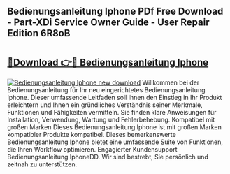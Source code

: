 ## Bedienungsanleitung Iphone PDf Free Download - Part-XDi Service Owner Guide - User Repair Edition 6R8oB

# <h2><a href="http://df4rxi.blite.top/?on=Bedienungsanleitung+Iphone">🔗Download 👉🔴 Bedienungsanleitung Iphone</a></h2>

[![Bedienungsanleitung Iphone new download](https://i.imgur.com/lujVjoI.png)](http://df4rxi.blite.top/?on=Bedienungsanleitung+Iphone)
Willkommen bei der Bedienungsanleitung für Ihr neu eingerichtetes Bedienungsanleitung Iphone. Dieser umfassende Leitfaden soll Ihnen den Einstieg in Ihr Produkt erleichtern und Ihnen ein gründliches Verständnis seiner Merkmale, Funktionen und Fähigkeiten vermitteln. Sie finden klare Anweisungen für Installation, Verwendung, Wartung und Fehlerbehebung. Kompatibel mit großen Marken Dieses Bedienungsanleitung Iphone ist mit großen Marken kompatibler Produkte kompatibel. Dieses bemerkenswerte Bedienungsanleitung Iphone bietet eine umfassende Suite von Funktionen, die Ihren Workflow optimieren. Engagierter Kundensupport Bedienungsanleitung IphoneDD. Wir sind bestrebt, Sie persönlich und zeitnah zu unterstützen.
